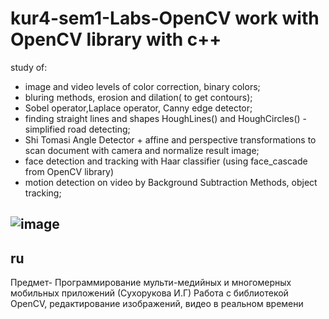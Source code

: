 # kur4-sem1-Labs-OpenCV work with OpenCV library with c++
study of:
- image and video levels of color correction, binary colors;
- bluring methods, erosion and dilation( to get contours);
- Sobel operator,Laplace operator, Canny edge detector;
- finding straight lines and shapes HoughLines() and HoughCircles() - simplified road detecting;
- Shi Tomasi Angle Detector + affine and perspective transformations to scan document with camera and normalize result image;
- face detection and tracking with Haar classifier (using face_cascade from OpenCV library)
- motion detection on video by Background Subtraction Methods, object tracking;
## ![image](https://user-images.githubusercontent.com/53793144/200196085-7e265b2a-9875-4574-b903-ae81422d19ea.png)
## ru
Предмет- Программирование мульти-медийных и многомерных мобильных приложений (Сухорукова И.Г)
Работа с библиотекой OpenCV, редактирование изображений, видео в реальном времени

